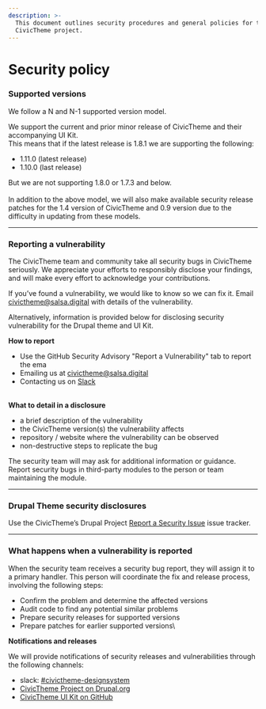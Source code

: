 ```yaml
---
description: >-
  This document outlines security procedures and general policies for the
  CivicTheme project.
---
```


# Security policy

### Supported versions <a href="#supported-versions" id="supported-versions"></a>

We follow a N and N-1 supported version model.

We support the current and prior minor release of CivicTheme and their accompanying UI Kit.\
This means that if the latest release is 1.8.1 we are supporting the following:

* 1.11.0 (latest release)
* 1.10.0 (last release)

But we are not supporting 1.8.0 or 1.7.3 and below.\
\
In addition to the above model, we will also make available security release patches for the 1.4 version of CivicTheme and 0.9 version due to the difficulty in updating from these models.



***

### Reporting a vulnerability <a href="#reporting-a-vulnerability" id="reporting-a-vulnerability"></a>

The CivicTheme team and community take all security bugs in CivicTheme seriously. We appreciate your efforts to responsibly disclose your findings, and will make every effort to acknowledge your contributions.

&#x20;If you’ve found a vulnerability, we would like to know so we can fix it. Email [civictheme@salsa.digital](mailto:civictheme@salsa.digital) with details of the vulnerability.

Alternatively, information is provided below for disclosing security vulnerability for the Drupal theme and UI Kit.



**How to report**&#x20;

* Use the GitHub Security Advisory "Report a Vulnerability" tab to report the ema
* Emailing us at [civictheme@salsa.digital](mailto:civictheme@salsa.digital)&#x20;
* Contacting us on [Slack](https://drupal.slack.com/archives/C039UV0CQBZ)

\
**What to detail in a disclosure**

* a brief description of the vulnerability
* the CivicTheme version(s) the vulnerability affects
* repository / website where the vulnerability can be observed
* non-destructive steps to replicate the bug

The security team will may ask for additional information or guidance. Report security bugs in third-party modules to the person or team maintaining the module.

***

### **Drupal Theme security disclosures**

Use the CivicTheme’s Drupal Project [Report a Security Issue](https://www.drupal.org/project/civictheme/report-security-issue) issue tracker.



***

### What happens when a vulnerability is reported <a href="#disclosure-policy-security-notifications" id="disclosure-policy-security-notifications"></a>

When the security team receives a security bug report, they will assign it to a primary handler. This person will coordinate the fix and release process, involving the following steps:

* Confirm the problem and determine the affected versions
* Audit code to find any potential similar problems
* Prepare security releases for supported versions
* Prepare patches for earlier supported versions\


**Notifications and releases**

We will provide notifications of security releases and vulnerabilities through the following channels:

* slack: [#civictheme-designsystem](https://drupal.slack.com/archives/C039UV0CQBZ)
* [CivicTheme Project on Drupal.org](https://www.drupal.org/project/civictheme/)
* [CivicTheme UI Kit on GitHub](https://github.com/civictheme/uikit)
